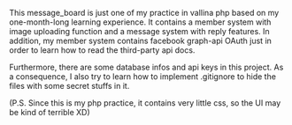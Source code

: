 This message_board is just one of my practice in vallina php based on my one-month-long learning experience. It contains a member system with image uploading function and a message system with reply features. In addition, my member system contains facebook graph-api OAuth just in order to learn how to read the third-party api docs.

Furthermore, there are some database infos and api keys in this project. As a consequence, I also try to learn how to implement .gitignore to hide the files with some secret stuffs in it.

(P.S. Since this is my php practice, it contains very little css, so the UI may be kind of terrible XD)